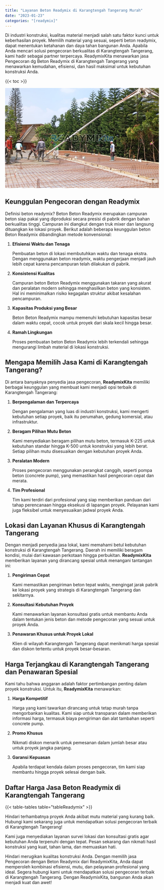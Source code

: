 ```yaml
---
title: "Layanan Beton Readymix di Karangtengah Tangerang Murah"
date: "2023-01-23"
categories: "[readymix]"
---
```


Di industri konstruksi, kualitas material menjadi salah satu faktor kunci untuk keberhasilan proyek. Memilih material yang sesuai, seperti beton readymix, dapat menentukan ketahanan dan daya tahan bangunan Anda. Apabila Anda mencari solusi pengecoran berkualitas di Karangtengah Tangerang, kami hadir sebagai partner terpercaya. ReadymixKita menawarkan jasa Pengecoran dg Beton Readymix di Karangtengah Tangerang yang menawarkan kemudahan, efisiensi, dan hasil maksimal untuk kebutuhan konstruksi Anda.

{{< toc >}}

![Layanan Beton Readymix di Karangtengah Tangerang Murah](/images/readymix/cor-readymix-20.jpg)

## Keunggulan Pengecoran dengan Readymix

Definisi beton readymix? Beton Beton Readymix merupakan campuran beton siap pakai yang diproduksi secara presisi di pabrik dengan bahan berkualitas tinggi. Campuran ini diangkut dengan truk mixer dan langsung dituangkan ke lokasi proyek. Berikut adalah beberapa keunggulan beton Beton Readymix dibandingkan metode konvensional:

1. **Efisiensi Waktu dan Tenaga**

   Pembuatan beton di lokasi membutuhkan waktu dan tenaga ekstra. Dengan menggunakan beton readymix, waktu pengerjaan menjadi jauh lebih cepat karena pencampuran telah dilakukan di pabrik.

2. **Konsistensi Kualitas**

   Campuran beton Beton Readymix menggunakan takaran yang akurat dan peralatan modern sehingga menghasilkan beton yang konsisten. Hal ini meminimalkan risiko kegagalan struktur akibat kesalahan pencampuran.

3. **Kapasitas Produksi yang Besar**

   Beton Beton Readymix mampu memenuhi kebutuhan kapasitas besar dalam waktu cepat, cocok untuk proyek dari skala kecil hingga besar.

4. **Ramah Lingkungan**

   Proses pembuatan beton Beton Readymix lebih terkendali sehingga mengurangi limbah material di lokasi konstruksi.

## Mengapa Memilih Jasa Kami di Karangtengah Tangerang?

Di antara banyaknya penyedia jasa pengecoran, **ReadymixKita** memiliki berbagai keunggulan yang membuat kami menjadi opsi terbaik di Karangtengah Tangerang:

1. **Berpengalaman dan Terpercaya**

   Dengan pengalaman yang luas di industri konstruksi, kami mengerti kebutuhan setiap proyek, baik itu perumahan, gedung komersial, atau infrastruktur.

2. **Beragam Pilihan Mutu Beton**

   Kami menyediakan beragam pilihan mutu beton, termasuk K-225 untuk kebutuhan standar hingga K-500 untuk konstruksi yang lebih berat. Setiap pilihan mutu disesuaikan dengan kebutuhan proyek Anda.

3. **Peralatan Modern**

   Proses pengecoran menggunakan perangkat canggih, seperti pompa beton (concrete pump), yang memastikan hasil pengecoran cepat dan merata.

4. **Tim Profesional**

   Tim kami terdiri dari profesional yang siap memberikan panduan dari tahap perencanaan hingga eksekusi di lapangan proyek. Pelayanan kami juga fleksibel untuk menyesuaikan jadwal proyek Anda.

## Lokasi dan Layanan Khusus di Karangtengah Tangerang

Dengan menjadi penyedia jasa lokal, kami memahami betul kebutuhan konstruksi di Karangtengah Tangerang. Daerah ini memiliki beragam kondisi, mulai dari kawasan perkotaan hingga perbukitan. **ReadymixKita** memberikan layanan yang dirancang spesial untuk menangani tantangan ini:

1. **Pengiriman Cepat**

   Kami memastikan pengiriman beton tepat waktu, mengingat jarak pabrik ke lokasi proyek yang strategis di Karangtengah Tangerang dan sekitarnya.

2. **Konsultasi Kebutuhan Proyek**

   Kami menawarkan layanan konsultasi gratis untuk membantu Anda dalam tentukan jenis beton dan metode pengecoran yang sesuai untuk proyek Anda.

3. **Penawaran Khusus untuk Proyek Lokal**

   Klien di wilayah Karangtengah Tangerang dapat menikmati harga spesial dan diskon tertentu untuk proyek besar-besaran.

## Harga Terjangkau di Karangtengah Tangerang dan Penawaran Spesial

Kami tahu bahwa anggaran adalah faktor pertimbangan penting dalam proyek konstruksi. Untuk itu, **ReadymixKita** menawarkan:

1. **Harga Kompetitif**

   Harga yang kami tawarkan dirancang untuk tetap murah tanpa mengorbankan kualitas. Kami siap untuk transparan dalam memberikan informasi harga, termasuk biaya pengiriman dan alat tambahan seperti concrete pump.

2. **Promo Khusus**

   Nikmati diskon menarik untuk pemesanan dalam jumlah besar atau untuk proyek jangka panjang.

3. **Garansi Kepuasan**

   Apabila terdapat kendala dalam proses pengecoran, tim kami siap membantu hingga proyek selesai dengan baik.

## Daftar Harga Jasa Beton Readymix di Karangtengah Tangerang

{{< table-tables table="tableReadymix" >}}

Hindari terhambatnya proyek Anda akibat mutu material yang kurang baik. Hubungi kami sekarang juga untuk mendapatkan solusi pengecoran terbaik di Karangtengah Tangerang!

Kami juga menyediakan layanan survei lokasi dan konsultasi gratis agar kebutuhan Anda terpenuhi dengan tepat. Pesan sekarang dan nikmati hasil konstruksi yang kuat, tahan lama, dan memuaskan hati.

Hindari merugikan kualitas konstruksi Anda. Dengan memilih jasa Pengecoran dengan Beton Readymix dari ReadymixKita, Anda dapat memperoleh kombinasi efisiensi, mutu, dan pelayanan profesional yang ideal. Segera hubungi kami untuk mendapatkan solusi pengecoran terbaik di Karangtengah Tangerang. Dengan ReadymixKita, bangunan Anda akan menjadi kuat dan awet!
